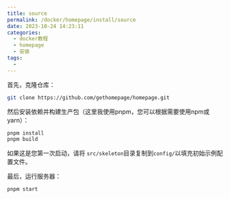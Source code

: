 ```yaml
---
title: source
permalink: /docker/homepage/install/source
date: 2023-10-24 14:23:11
categories: 
  - docker教程
  - homepage
  - 安装
tags: 
  - 
---
```


首先，克隆仓库：

```bash
git clone https://github.com/gethomepage/homepage.git
```
然后安装依赖并构建生产包（这里我使用pnpm，您可以根据需要使用npm或yarn）：

```bash
pnpm install
pnpm build
```
如果这是您第一次启动，请将 `src/skeleton`目录复制到`config/`以填充初始示例配置文件。

最后，运行服务器：

```bash
pnpm start
```
